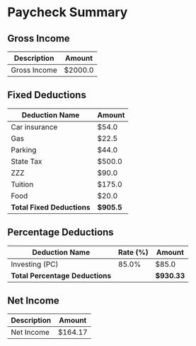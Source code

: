 # Paycheck Summary

## Gross Income
| Description | Amount |
|-------------|--------|
| Gross Income | $2000.0 |

## Fixed Deductions
| Deduction Name | Amount |
|----------------|--------|
| Car insurance | $54.0 |
| Gas | $22.5 |
| Parking | $44.0 |
| State Tax | $500.0 |
| ZZZ | $90.0 |
| Tuition | $175.0 |
| Food | $20.0 |
| **Total Fixed Deductions** | **$905.5** |

## Percentage Deductions
| Deduction Name | Rate (%) | Amount |
|----------------|----------|--------|
| Investing (PC) | 85.0% | $85.0 |
| **Total Percentage Deductions** |  | **$930.33** |

## Net Income
| Description | Amount |
|-------------|--------|
| Net Income | $164.17 |
